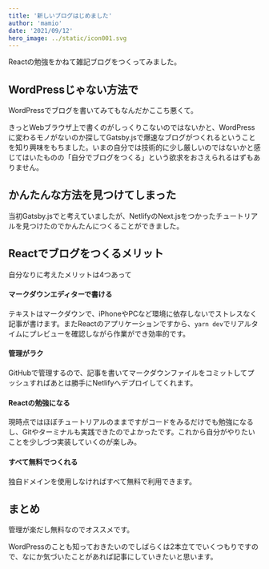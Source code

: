 ```yaml
---
title: '新しいブログはじめました'
author: 'mamio'
date: '2021/09/12'
hero_image: ../static/icon001.svg
---
```


Reactの勉強をかねて雑記ブログをつくってみました。

## WordPressじゃない方法で

WordPressでブログを書いてみてもなんだかここち悪くて。

きっとWebブラウザ上で書くのがしっくりこないのではないかと、WordPressに変わるモノがないのか探してGatsby.jsで爆速なブログがつくれるということを知り興味をもちました。いまの自分では技術的に少し厳しいのではないかと感じてはいたものの「自分でブログをつくる」という欲求をおさえられるはずもありません。

## かんたんな方法を見つけてしまった
当初Gatsby.jsでと考えていましたが、NetlifyのNext.jsをつかったチュートリアルを見つけたのでかんたんにつくることができました。

## Reactでブログをつくるメリット

自分なりに考えたメリットは4つあって

#### マークダウンエディターで書ける

テキストはマークダウンで、iPhoneやPCなど環境に依存しないでストレスなく記事が書けます。またReactのアプリケーションですから、`yarn dev`でリアルタイムにプレビューを確認しながら作業ができ効率的です。

#### 管理がラク

GitHubで管理するので、記事を書いてマークダウンファイルをコミットしてプッシュすればあとは勝手にNetlifyへデプロイしてくれます。

#### Reactの勉強になる

現時点ではほぼチュートリアルのままですがコードをみるだけでも勉強になるし、Gitやターミナルも実践できたのでよかったです。これから自分がやりたいことを少しづつ実装していくのが楽しみ。

#### すべて無料でつくれる

独自ドメインを使用しなければすべて無料で利用できます。

## まとめ

管理が楽だし無料なのでオススメです。

WordPressのことも知っておきたいのでしばらくは2本立てでいくつもりですので、なにか気づいたことがあれば記事にしていきたいと思います。
